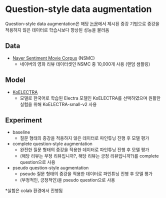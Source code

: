 # Question-style data augmentation

Question-style data augmentation은 해당 [논문](https://www.dbpia.co.kr/pdf/pdfView.do?nodeId=NODE11113862)에서 제시된 증강 기법으로 증강을 적용하지 않은 데이터로 학습시보다 향상된 성능을 불러옴
## Data
- [Naver Sentiment Movie Corpus](https://github.com/e9t/nsmc) (NSMC)
  - 네이버의 영화 리뷰 데이터셋인 NSMC 중 10,000개 사용 (랜덤 샘플링)

## Model
- [KoELECTRA](https://github.com/monologg/KoELECTRA)
  - 모델로 한국어로 학습된 Electra 모델인 KoELECTRA를 선택하였으며 원활한 실험을 위해 KoELECTRA-small-v2 사용

## Experiment
- baseline
  - 질문 형태의 증강을 적용하지 않은 데이터로 파인튜닝 진행 후 모델 평가
- complete question-style augmentation
  - 완전한 질문 형태의 증강을 적용한 데이터로 파인튜닝 진행 후 모델 평가
  - (해당 리뷰는 부정 리뷰입니까?, 해당 리뷰는 긍정 리뷰입니까?)를 complete question으로 사용
- pseudo question-style augmentation
  - pseudo 질문 형태의 증강을 적용한 데이터로 파인튜닝 진행 후 모델 평가
  - (부정적인, 긍정적인)을 pseudo question으로 사용

\*실험은 colab 환경에서 진행됨
